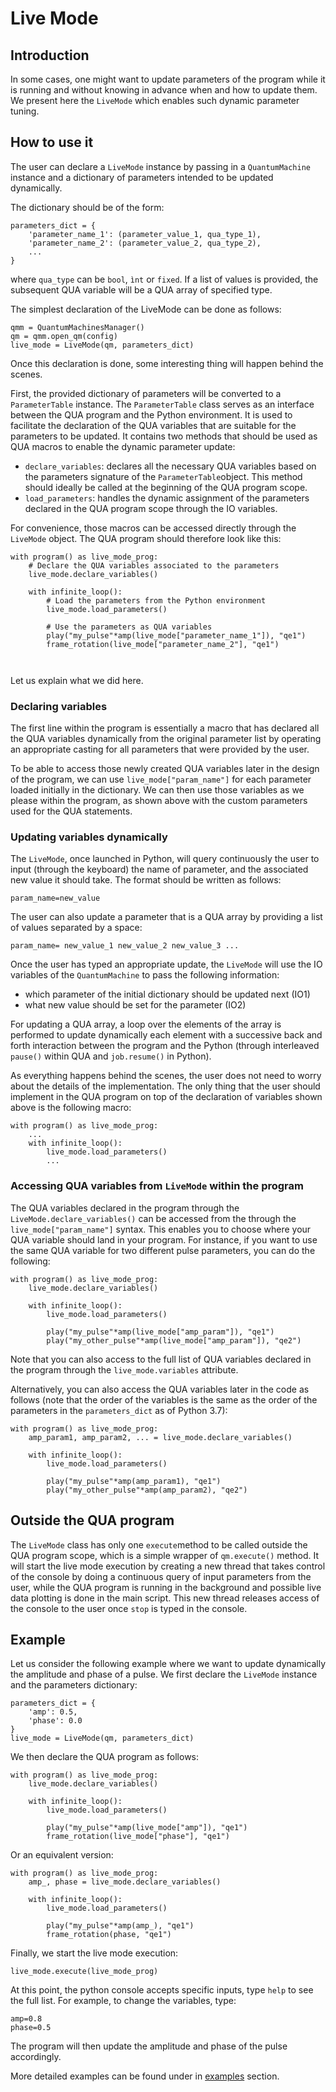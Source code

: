 # Live Mode
## Introduction

In some cases, one might want to update parameters of the program while it is running and without knowing in advance when and how to update them.
We present here the ```LiveMode``` which enables such dynamic parameter tuning.

## How to use it

The user can declare a ``LiveMode`` instance by passing in a ```QuantumMachine``` instance and a dictionary of
parameters intended to be updated dynamically.

The dictionary should be of the form:


```
parameters_dict = {
    'parameter_name_1': (parameter_value_1, qua_type_1),
    'parameter_name_2': (parameter_value_2, qua_type_2),
    ...
}
```
where ```qua_type``` can be ```bool```, ```ìnt``` or ```fixed```.
If a list of values is provided, the subsequent QUA variable will be a QUA array of specified type.


The simplest declaration of the LiveMode can be done as follows:
```
qmm = QuantumMachinesManager()
qm = qmm.open_qm(config)
live_mode = LiveMode(qm, parameters_dict)
 ```

Once this declaration is done, some interesting thing will happen behind the scenes.

First, the provided dictionary of parameters will be converted to a ```ParameterTable``` instance.
The ```ParameterTable``` class serves as an interface between the QUA program and the Python environment. 
It is used to facilitate the declaration of the QUA variables that are suitable for the parameters to be updated.
It contains two methods that should be used as QUA macros to enable the dynamic parameter update:
  - ```declare_variables```: declares all the necessary QUA variables based on the parameters signature of the ```ParameterTable```object. 
        This method should ideally be called at the beginning of the QUA program scope.
  - ```load_parameters```: handles the dynamic assignment of the parameters declared in the QUA program scope through the IO variables.

For convenience, those macros can be accessed directly through the ```LiveMode``` object. The QUA program should therefore look like this:

```
with program() as live_mode_prog:
    # Declare the QUA variables associated to the parameters
    live_mode.declare_variables()
    
    with infinite_loop():
        # Load the parameters from the Python environment
        live_mode.load_parameters()
        
        # Use the parameters as QUA variables
        play("my_pulse"*amp(live_mode["parameter_name_1"]), "qe1")
        frame_rotation(live_mode["parameter_name_2"], "qe1")
        
       
```

Let us explain what we did here.

### Declaring variables
The first line within the program is essentially a macro that has declared all the QUA variables dynamically from the 
original parameter list by operating an appropriate casting for all parameters that were provided by the user.

To be able to access those newly created QUA variables later in the design of the program, we can use 
```live_mode["param_name"]``` for each parameter loaded initially in the dictionary. We can then use those variables 
as we please within the program, as shown above with the custom parameters used for the QUA statements.

### Updating variables dynamically


The ```LiveMode```, once launched in Python, will query continuously the user to input (through the keyboard) 
the name of parameter, and the associated new value it should take.
The format should be written as follows:
```
param_name=new_value
```
The user can also update a parameter that is a QUA array by providing a list of values separated by a space:
```
param_name= new_value_1 new_value_2 new_value_3 ...
```

Once the user has typed an appropriate update, the ```LiveMode``` will use the IO variables of the ``QuantumMachine`` 
to pass the following information:
- which parameter of the initial dictionary should be updated next (IO1)
- what new value should be set for the parameter (IO2)

For updating a QUA array, a loop over the elements of the array is performed to update dynamically each element 
with a successive back and forth interaction between the program and the Python (through interleaved ```pause()``` within QUA and ```job.resume()``` in Python).

As everything happens behind the scenes, the user does not need to worry about the details of the implementation.
The only thing that the user should implement in the QUA program on top of the declaration of variables shown above is the following macro:
```
with program() as live_mode_prog:
    ...
    with infinite_loop():
        live_mode.load_parameters()
        ...
```

### Accessing QUA variables from ```LiveMode``` within the program
The QUA variables declared in the program through the ```LiveMode.declare_variables()``` can be accessed from the
through the ```live_mode["param_name"]``` syntax. This enables you to choose where your QUA variable should land in 
your program. For instance, if you want to use the same QUA variable for two different pulse parameters, you can do the following:
```
with program() as live_mode_prog:
    live_mode.declare_variables()
    
    with infinite_loop():
        live_mode.load_parameters()
        
        play("my_pulse"*amp(live_mode["amp_param"]), "qe1")
        play("my_other_pulse"*amp(live_mode["amp_param"]), "qe2")
```

Note that you can also access to the full list of QUA variables declared in the program through the ```live_mode.variables``` attribute.

Alternatively, you can also access the QUA variables later in the code as follows 
(note that the order of the variables is the same as the order of the parameters in the `parameters_dict` as of Python 3.7):
```
with program() as live_mode_prog:
    amp_param1, amp_param2, ... = live_mode.declare_variables()
    
    with infinite_loop():
        live_mode.load_parameters()
        
        play("my_pulse"*amp(amp_param1), "qe1")
        play("my_other_pulse"*amp(amp_param2), "qe2")
```
## Outside the QUA program
The ```LiveMode``` class has only one ```execute```method to be called outside the QUA program scope, which is a simple wrapper of ```qm.execute()``` method.
It will start the live mode execution by creating a new thread that takes control of the console by doing a continuous query of input parameters from the user, while the QUA program is running in the background and possible live data plotting is done in the main script.
This new thread releases access of the console to the user once  ```stop``` is typed in the console.

## Example
Let us consider the following example where we want to update dynamically the amplitude and phase of a pulse.
We first declare the ```LiveMode``` instance and the parameters dictionary:
```
parameters_dict = {
    'amp': 0.5,
    'phase': 0.0
}
live_mode = LiveMode(qm, parameters_dict)
```
We then declare the QUA program as follows:
```
with program() as live_mode_prog:
    live_mode.declare_variables()
    
    with infinite_loop():
        live_mode.load_parameters()
        
        play("my_pulse"*amp(live_mode["amp"]), "qe1")
        frame_rotation(live_mode["phase"], "qe1")
```

Or an equivalent version:
```
with program() as live_mode_prog:
    amp_, phase = live_mode.declare_variables()
    
    with infinite_loop():
        live_mode.load_parameters()
        
        play("my_pulse"*amp(amp_), "qe1")
        frame_rotation(phase, "qe1")
```
Finally, we start the live mode execution:
```
live_mode.execute(live_mode_prog)
```
At this point, the python console accepts specific inputs, type `help` to see the full list. 
For example, to change the variables, type:

```
amp=0.8
phase=0.5
```
The program will then update the amplitude and phase of the pulse accordingly.

More detailed examples can be found under in [examples](https://github.com/qua-platform/py-qua-tools/tree/main/examples/Qcodes_drivers/live_mode) section.

  